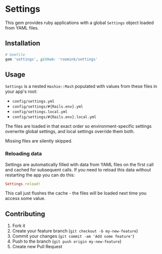 # Settings

This gem provides ruby applications with a global `Settings` object loaded from YAML files.

## Installation

```ruby
# Gemfile
gem 'settings', github: 'roomink/settings'
```

## Usage

`Settings` is a nested `Hashie::Mash` populated with values from these files in your app's root:

* `config/settings.yml`
* `config/settings/#{Rails.env}.yml`
* `config/settings.local.yml`
* `config/settings/#{Rails.env}.local.yml`

The files are loaded in that exact order so environment-specific settings overwrite global settings, and local settings override them both.

Missing files are silently skipped.

### Reloading data

Settings are automatically filled with data from YAML files on the first call and cached for subsequent calls. If you need to reload this data without restarting the app you can do this:

```ruby
Settings.reload!
```

This call just flushes the cache - the files will be loaded next time you access some value.

## Contributing

1. Fork it
2. Create your feature branch (`git checkout -b my-new-feature`)
3. Commit your changes (`git commit -am 'Add some feature'`)
4. Push to the branch (`git push origin my-new-feature`)
5. Create new Pull Request
